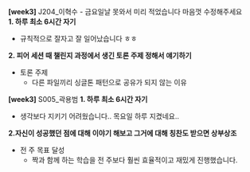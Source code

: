 **[week3]** J204_이혁수 - 금요일날 못와서 미리 적었습니다 마음껏 수정해주세요  
**1. 하루 최소 6시간 자기**
- 규칙적으로 잘자고 잘 일어났습니다 ㅎㅎ

**2. 피어 세션 때 챌린지 과정에서 생긴 토론 주제 정해서 얘기하기**
- 토론 주제
  - 다른 파일끼리 싱글톤 패턴으로 공유가 되지 않는 이유

**[week3]** S005_곽용범 
**1. 하루 최소 6시간 자기**
- 생각보다 지키기 어려웠습니다.. 목요일 하루 지켰네요..

**2.자신이 성공했던 점에 대해 이야기 해보고 그거에 대해 칭찬도 받으면 상부상조**
- 전 주 목표 달성
  - 짝과 함께 하는 학습을 전 주보다 훨씬 효율적이고 재밌게 진행했습니다.


